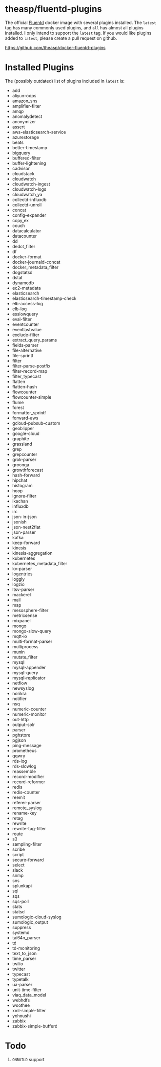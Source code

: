 # theasp/fluentd-plugins

The official [Fluentd](https://hub.docker.com/r/fluent/fluentd/) docker image with several plugins installed.  The `latest` tag has many commonly used plugins, and `all` has almost all plugins installed.  I only intend to support the `latest` tag.  If you would like plugins added to `latest`, please create a pull request on github.

https://github.com/theasp/docker-fluentd-plugins

# Installed Plugins

The (possibly outdated) list of plugins included in `latest` is:
- add
- aliyun-odps
- amazon_sns
- amplifier-filter
- amqp
- anomalydetect
- anonymizer
- assert
- aws-elasticsearch-service
- azurestorage
- beats
- better-timestamp
- bigquery
- buffered-filter
- buffer-lightening
- cadvisor
- cloudstack
- cloudwatch
- cloudwatch-ingest
- cloudwatch-logs
- cloudwatch_ya
- collectd-influxdb
- collectd-unroll
- concat
- config-expander
- copy_ex
- couch
- datacalculator
- datacounter
- dd
- dedot_filter
- df
- docker-format
- docker-journald-concat
- docker_metadata_filter
- dogstatsd
- dstat
- dynamodb
- ec2-metadata
- elasticsearch
- elasticsearch-timestamp-check
- elb-access-log
- elb-log
- esslowquery
- eval-filter
- eventcounter
- eventlastvalue
- exclude-filter
- extract_query_params
- fields-parser
- file-alternative
- file-sprintf
- filter
- filter-parse-postfix
- filter-record-map
- filter_typecast
- flatten
- flatten-hash
- flowcounter
- flowcounter-simple
- flume
- forest
- formatter_sprintf
- forward-aws
- gcloud-pubsub-custom
- geoblipper
- google-cloud
- graphite
- grassland
- grep
- grepcounter
- grok-parser
- groonga
- growthforecast
- hash-forward
- hipchat
- histogram
- hoop
- ignore-filter
- ikachan
- influxdb
- irc
- json-in-json
- jsonish
- json-nest2flat
- json-parser
- kafka
- keep-forward
- kinesis
- kinesis-aggregation
- kubernetes
- kubernetes_metadata_filter
- kv-parser
- logentries
- loggly
- logzio
- ltsv-parser
- mackerel
- mail
- map
- mesosphere-filter
- metricsense
- mixpanel
- mongo
- mongo-slow-query
- mqtt-io
- multi-format-parser
- multiprocess
- munin
- mutate_filter
- mysql
- mysql-appender
- mysql-query
- mysql-replicator
- netflow
- newsyslog
- norikra
- notifier
- nsq
- numeric-counter
- numeric-monitor
- out-http
- output-solr
- parser
- pghstore
- pgjson
- ping-message
- prometheus
- qqwry
- rds-log
- rds-slowlog
- reassemble
- record-modifier
- record-reformer
- redis
- redis-counter
- reemit
- referer-parser
- remote_syslog
- rename-key
- retag
- rewrite
- rewrite-tag-filter
- route
- s3
- sampling-filter
- scribe
- script
- secure-forward
- select
- slack
- snmp
- sns
- splunkapi
- sql
- sqs
- sqs-poll
- stats
- statsd
- sumologic-cloud-syslog
- sumologic_output
- suppress
- systemd
- tai64n_parser
- td
- td-monitoring
- text_to_json
- time_parser
- twilio
- twitter
- typecast
- typetalk
- ua-parser
- unit-time-filter
- viaq_data_model
- webhdfs
- woothee
- xml-simple-filter
- yohoushi
- zabbix
- zabbix-simple-bufferd

# Todo

1. `ONBUILD` support
